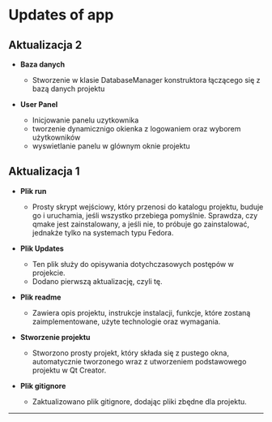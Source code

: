 # Updates of app

## Aktualizacja 2

- **Baza danych**
    - Stworzenie w klasie DatabaseManager konstruktora łączącego się z bazą danych projektu

- **User Panel**
    - Inicjowanie panelu uzytkownika
    - tworzenie dynamicznigo okienka z logowaniem oraz wyborem użytkowników
    - wyswietlanie panelu w glównym oknie projektu


## Aktualizacja 1

- **Plik run**
  - Prosty skrypt wejściowy, który przenosi do katalogu projektu, buduje go i uruchamia, jeśli wszystko przebiega pomyślnie. Sprawdza, czy qmake jest zainstalowany, a jeśli nie, to próbuje go zainstalować, jednakże tylko na systemach typu Fedora.

- **Plik Updates**
  - Ten plik służy do opisywania dotychczasowych postępów w projekcie.
  - Dodano pierwszą aktualizację, czyli tę.

- **Plik readme**
  - Zawiera opis projektu, instrukcje instalacji, funkcje, które zostaną zaimplementowane, użyte technologie oraz wymagania.

- **Stworzenie projektu**
  - Stworzono prosty projekt, który składa się z pustego okna, automatycznie tworzonego wraz z utworzeniem podstawowego projektu w Qt Creator.

- **Plik gitignore**
  - Zaktualizowano plik gitignore, dodając pliki zbędne dla projektu.
---
